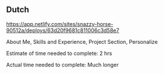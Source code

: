 ## Dutch

https://app.netlify.com/sites/snazzy-horse-90512a/deploys/63d20f9681c811006c3d58e7

 About Me, Skills and Experience, Project Section, Personalize

Estimate of time needed to complete: 2 hrs

Actual time needed to complete: Much longer
